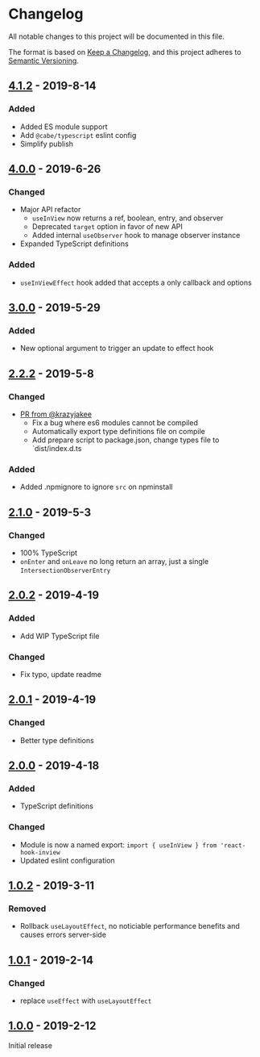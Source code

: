 # Changelog
All notable changes to this project will be documented in this file.

The format is based on [Keep a Changelog](https://keepachangelog.com/en/1.0.0/),
and this project adheres to [Semantic Versioning](https://semver.org/spec/v2.0.0.html).

## [4.1.2] - 2019-8-14
### Added
- Added ES module support
- Add `@cabe/typescript` eslint config
- Simplify publish

## [4.0.0] - 2019-6-26
### Changed
- Major API refactor
  - `useInView` now returns a ref, boolean, entry, and observer
  - Deprecated `target` option in favor of new API
  - Added internal `useObserver` hook to manage observer instance
- Expanded TypeScript definitions

### Added
- `useInViewEffect` hook added that accepts a only callback and options

## [3.0.0] - 2019-5-29
### Added
- New optional argument to trigger an update to effect hook

## [2.2.2] - 2019-5-8
### Changed
- [PR from @krazyjakee](https://github.com/bitmap/react-hook-inview/pull/2)
  - Fix a bug where es6 modules cannot be compiled
  - Automatically export type definitions file on compile
  - Add prepare script to package.json, change types file to `dist/index.d.ts

### Added
 - Added .npmignore to ignore `src` on npminstall

## [2.1.0] - 2019-5-3
### Changed
- 100% TypeScript
- `onEnter` and `onLeave` no long return an array, just a single `IntersectionObserverEntry`

## [2.0.2] - 2019-4-19
### Added
- Add WIP TypeScript file

### Changed
- Fix typo, update readme

## [2.0.1] - 2019-4-19
### Changed
- Better type definitions

## [2.0.0] - 2019-4-18
### Added
- TypeScript definitions

### Changed
- Module is now a named export: `import { useInView } from 'react-hook-inview`
- Updated eslint configuration

## [1.0.2] - 2019-3-11
### Removed
- Rollback `useLayoutEffect`, no noticiable performance benefits and causes errors server-side

## [1.0.1] - 2019-2-14
### Changed
- replace `useEffect` with `useLayoutEffect`

## [1.0.0] - 2019-2-12
Initial release

[4.1.2]: https://www.npmjs.com/package/react-hook-inview/
[4.0.0]: https://www.npmjs.com/package/react-hook-inview/v/4.0.0
[3.0.0]: https://www.npmjs.com/package/react-hook-inview/v/3.0.0
[2.2.2]: https://www.npmjs.com/package/react-hook-inview/v/2.2.2
[2.1.0]: https://www.npmjs.com/package/react-hook-inview/v/2.1.0
[2.0.2]: https://www.npmjs.com/package/react-hook-inview/v/2.0.2
[2.0.1]: https://www.npmjs.com/package/react-hook-inview/v/2.0.1
[2.0.0]: https://www.npmjs.com/package/react-hook-inview/v/2.0.0
[1.0.2]: https://www.npmjs.com/package/react-hook-inview/v/1.0.2
[1.0.1]: https://www.npmjs.com/package/react-hook-inview/v/1.0.1
[1.0.0]: https://www.npmjs.com/package/react-hook-inview/v/1.0.0
